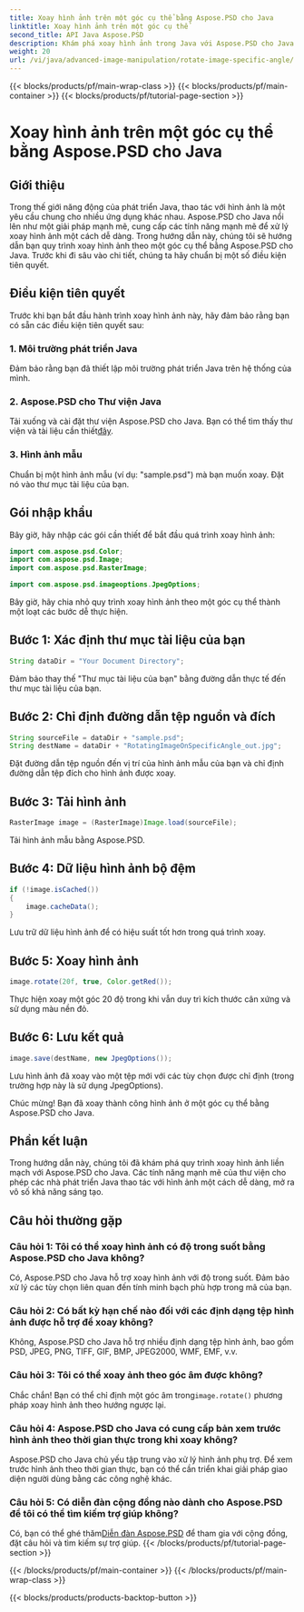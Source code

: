 ```yaml
---
title: Xoay hình ảnh trên một góc cụ thể bằng Aspose.PSD cho Java
linktitle: Xoay hình ảnh trên một góc cụ thể
second_title: API Java Aspose.PSD
description: Khám phá xoay hình ảnh trong Java với Aspose.PSD cho Java. Xoay hình ảnh dễ dàng trên các góc cụ thể.
weight: 20
url: /vi/java/advanced-image-manipulation/rotate-image-specific-angle/
---
```


{{< blocks/products/pf/main-wrap-class >}}
{{< blocks/products/pf/main-container >}}
{{< blocks/products/pf/tutorial-page-section >}}

# Xoay hình ảnh trên một góc cụ thể bằng Aspose.PSD cho Java

## Giới thiệu

Trong thế giới năng động của phát triển Java, thao tác với hình ảnh là một yêu cầu chung cho nhiều ứng dụng khác nhau. Aspose.PSD cho Java nổi lên như một giải pháp mạnh mẽ, cung cấp các tính năng mạnh mẽ để xử lý xoay hình ảnh một cách dễ dàng. Trong hướng dẫn này, chúng tôi sẽ hướng dẫn bạn quy trình xoay hình ảnh theo một góc cụ thể bằng Aspose.PSD cho Java. Trước khi đi sâu vào chi tiết, chúng ta hãy chuẩn bị một số điều kiện tiên quyết.

## Điều kiện tiên quyết

Trước khi bạn bắt đầu hành trình xoay hình ảnh này, hãy đảm bảo rằng bạn có sẵn các điều kiện tiên quyết sau:

### 1. Môi trường phát triển Java
Đảm bảo rằng bạn đã thiết lập môi trường phát triển Java trên hệ thống của mình.

### 2. Aspose.PSD cho Thư viện Java
 Tải xuống và cài đặt thư viện Aspose.PSD cho Java. Bạn có thể tìm thấy thư viện và tài liệu cần thiết[đây](https://reference.aspose.com/psd/java/).

### 3. Hình ảnh mẫu
Chuẩn bị một hình ảnh mẫu (ví dụ: "sample.psd") mà bạn muốn xoay. Đặt nó vào thư mục tài liệu của bạn.

## Gói nhập khẩu

Bây giờ, hãy nhập các gói cần thiết để bắt đầu quá trình xoay hình ảnh:

```java
import com.aspose.psd.Color;
import com.aspose.psd.Image;
import com.aspose.psd.RasterImage;

import com.aspose.psd.imageoptions.JpegOptions;
```

Bây giờ, hãy chia nhỏ quy trình xoay hình ảnh theo một góc cụ thể thành một loạt các bước dễ thực hiện.

## Bước 1: Xác định thư mục tài liệu của bạn

```java
String dataDir = "Your Document Directory";
```

Đảm bảo thay thế "Thư mục tài liệu của bạn" bằng đường dẫn thực tế đến thư mục tài liệu của bạn.

## Bước 2: Chỉ định đường dẫn tệp nguồn và đích

```java
String sourceFile = dataDir + "sample.psd";
String destName = dataDir + "RotatingImageOnSpecificAngle_out.jpg";
```

Đặt đường dẫn tệp nguồn đến vị trí của hình ảnh mẫu của bạn và chỉ định đường dẫn tệp đích cho hình ảnh được xoay.

## Bước 3: Tải hình ảnh

```java
RasterImage image = (RasterImage)Image.load(sourceFile);
```

Tải hình ảnh mẫu bằng Aspose.PSD.

## Bước 4: Dữ liệu hình ảnh bộ đệm

```java
if (!image.isCached())
{
    image.cacheData();
}
```

Lưu trữ dữ liệu hình ảnh để có hiệu suất tốt hơn trong quá trình xoay.

## Bước 5: Xoay hình ảnh

```java
image.rotate(20f, true, Color.getRed());
```

Thực hiện xoay một góc 20 độ trong khi vẫn duy trì kích thước cân xứng và sử dụng màu nền đỏ.

## Bước 6: Lưu kết quả

```java
image.save(destName, new JpegOptions());
```

Lưu hình ảnh đã xoay vào một tệp mới với các tùy chọn được chỉ định (trong trường hợp này là sử dụng JpegOptions).

Chúc mừng! Bạn đã xoay thành công hình ảnh ở một góc cụ thể bằng Aspose.PSD cho Java.

## Phần kết luận

Trong hướng dẫn này, chúng tôi đã khám phá quy trình xoay hình ảnh liền mạch với Aspose.PSD cho Java. Các tính năng mạnh mẽ của thư viện cho phép các nhà phát triển Java thao tác với hình ảnh một cách dễ dàng, mở ra vô số khả năng sáng tạo.

## Câu hỏi thường gặp

### Câu hỏi 1: Tôi có thể xoay hình ảnh có độ trong suốt bằng Aspose.PSD cho Java không?

Có, Aspose.PSD cho Java hỗ trợ xoay hình ảnh với độ trong suốt. Đảm bảo xử lý các tùy chọn liên quan đến tính minh bạch phù hợp trong mã của bạn.

### Câu hỏi 2: Có bất kỳ hạn chế nào đối với các định dạng tệp hình ảnh được hỗ trợ để xoay không?

Không, Aspose.PSD cho Java hỗ trợ nhiều định dạng tệp hình ảnh, bao gồm PSD, JPEG, PNG, TIFF, GIF, BMP, JPEG2000, WMF, EMF, v.v.

### Câu hỏi 3: Tôi có thể xoay ảnh theo góc âm được không?

 Chắc chắn! Bạn có thể chỉ định một góc âm trong`image.rotate()` phương pháp xoay hình ảnh theo hướng ngược lại.

### Câu hỏi 4: Aspose.PSD cho Java có cung cấp bản xem trước hình ảnh theo thời gian thực trong khi xoay không?

Aspose.PSD cho Java chủ yếu tập trung vào xử lý hình ảnh phụ trợ. Để xem trước hình ảnh theo thời gian thực, bạn có thể cần triển khai giải pháp giao diện người dùng bằng các công nghệ khác.

### Câu hỏi 5: Có diễn đàn cộng đồng nào dành cho Aspose.PSD để tôi có thể tìm kiếm trợ giúp không?

 Có, bạn có thể ghé thăm[Diễn đàn Aspose.PSD](https://forum.aspose.com/c/psd/34) để tham gia với cộng đồng, đặt câu hỏi và tìm kiếm sự trợ giúp.
{{< /blocks/products/pf/tutorial-page-section >}}

{{< /blocks/products/pf/main-container >}}
{{< /blocks/products/pf/main-wrap-class >}}

{{< blocks/products/products-backtop-button >}}
